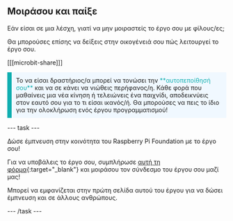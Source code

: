 ## Μοιράσου και παίξε

Εάν είσαι σε μια λέσχη, γιατί να μην μοιραστείς το έργο σου με φίλους/ες;

Θα μπορούσες επίσης να δείξεις στην οικογένειά σου πώς λειτουργεί το έργο σου.

[[[microbit-share]]]

<p style="border-left: solid; border-width:10px; border-color: #0faeb0; background-color: aliceblue; padding: 10px;">
  Το να είσαι δραστήριος/α μπορεί να τονώσει την <span style="color: #0faeb0">**αυτοπεποίθησή σου**</span> και να σε κάνει να νιώθεις περήφανος/η. Κάθε φορά που μαθαίνεις μια νέα κίνηση ή τελειώνεις ένα παιχνίδι, αποδεικνύεις στον εαυτό σου για το τι είσαι ικανός/ή. Θα μπορούσες να πεις το ίδιο για την ολοκλήρωση ενός έργου προγραμματισμού!
</p>

\--- task ---

Δώσε έμπνευση στην κοινότητα του Raspberry Pi Foundation με το έργο σου!

Για να υποβάλεις το έργο σου, συμπλήρωσε [αυτή τη φόρμα](https://form.raspberrypi.org/f/community-project-submissions){:target="_blank"} και μοιράσου τον σύνδεσμο του έργου σου μαζί μας!

Μπορεί να εμφανίζεται στην πρώτη σελίδα αυτού του έργου για να δώσει έμπνευση και σε άλλους ανθρώπους.

\--- /task ---

